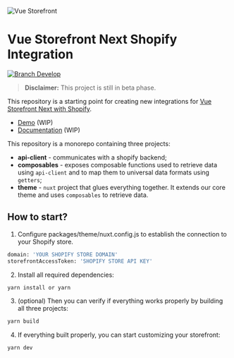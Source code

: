 ![Vue Storefront](https://camo.githubusercontent.com/48c886ac0703e3a46bc0ec963e20f126337229fc/68747470733a2f2f643968687267346d6e767a6f772e636c6f756466726f6e742e6e65742f7777772e76756573746f726566726f6e742e696f2f32383062313964302d6c6f676f2d76735f3062793032633062793032633030303030302e6a7067)

# Vue Storefront Next Shopify Integration

<a href="https://slack.vuestorefront.io">![Branch Develop](https://img.shields.io/badge/community%20chat-slack-FF1493.svg)</a>

> **Disclaimer:** This project is still in beta phase.

This repository is a starting point for creating new integrations for [Vue Storefront Next with Shopify](https://github.com/DivanteLtd/vue-storefront/tree/next).

- [Demo](https://shopify-pwa-beta.aureatelabs.com/) (WIP)
- [Documentation](https://docs-next.vuestorefront.io/shopify/) (WIP)

This repository is a monorepo containing three projects:

- **api-client** - communicates with a shopify backend;
- **composables** - exposes composable functions used to retrieve data using `api-client` and to map them to universal data formats using `getters`;
- **theme** - `nuxt` project that glues everything together. It extends our core theme and uses `composables` to retrieve data.

## How to start?
1. Configure packages/theme/nuxt.config.js to establish the connection to your Shopify store.
```sh 
domain: 'YOUR SHOPIFY STORE DOMAIN'
storefrontAccessToken: 'SHOPIFY STORE API KEY'
```

2. Install all required dependencies:

```sh
yarn install or yarn
```

3. (optional) Then you can verify if everything works properly by building all three projects:

```sh
yarn build
```

4. If everything built properly, you can start customizing your storefront:

```sh
yarn dev
```
